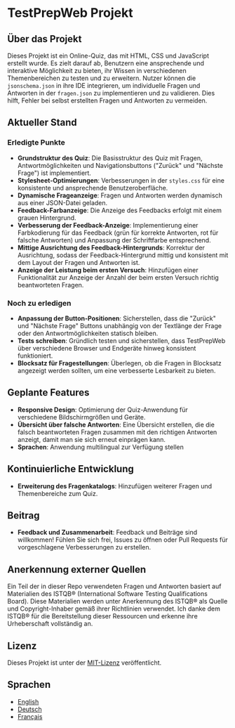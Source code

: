 # TestPrepWeb Projekt

## Über das Projekt

Dieses Projekt ist ein Online-Quiz, das mit HTML, CSS und JavaScript erstellt wurde. Es zielt darauf ab, Benutzern eine ansprechende und interaktive Möglichkeit zu bieten, ihr Wissen in verschiedenen Themenbereichen zu testen und zu erweitern.
Nutzer können die `jsonschema.json` in ihre IDE integrieren, um individuelle Fragen und Antworten in der `fragen.json` zu implementieren und zu validieren. Dies hilft, Fehler bei selbst erstellten Fragen und Antworten zu vermeiden.

## Aktueller Stand

### Erledigte Punkte

- **Grundstruktur des Quiz**: Die Basisstruktur des Quiz mit Fragen, Antwortmöglichkeiten und Navigationsbuttons ("Zurück" und "Nächste Frage") ist implementiert.
- **Stylesheet-Optimierungen**: Verbesserungen in der `styles.css` für eine konsistente und ansprechende Benutzeroberfläche.
- **Dynamische Frageanzeige**: Fragen und Antworten werden dynamisch aus einer JSON-Datei geladen.
- **Feedback-Farbanzeige**: Die Anzeige des Feedbacks erfolgt mit einem grauen Hintergrund.
- **Verbesserung der Feedback-Anzeige**: Implementierung einer Farbkodierung für das Feedback (grün für korrekte Antworten, rot für falsche Antworten) und Anpassung der Schriftfarbe entsprechend.
- **Mittige Ausrichtung des Feedback-Hintergrunds**: Korrektur der Ausrichtung, sodass der Feedback-Hintergrund mittig und konsistent mit dem Layout der Fragen und Antworten ist.
- **Anzeige der Leistung beim ersten Versuch**: Hinzufügen einer Funktionalität zur Anzeige der Anzahl der beim ersten Versuch richtig beantworteten Fragen.

### Noch zu erledigen

- **Anpassung der Button-Positionen**: Sicherstellen, dass die "Zurück" und "Nächste Frage" Buttons unabhängig von der Textlänge der Frage oder den Antwortmöglichkeiten statisch bleiben.
- **Tests schreiben**: Gründlich testen und sicherstellen, dass TestPrepWeb über verschiedene Browser und Endgeräte hinweg konsistent funktioniert.
- **Blocksatz für Fragestellungen**: Überlegen, ob die Fragen in Blocksatz angezeigt werden sollten, um eine verbesserte Lesbarkeit zu bieten.

## Geplante Features

- **Responsive Design**: Optimierung der Quiz-Anwendung für verschiedene Bildschirmgrößen und Geräte.
- **Übersicht über falsche Antworten**: Eine Übersicht erstellen, die die falsch beantworteten Fragen zusammen mit den richtigen Antworten anzeigt, damit man sie sich erneut einprägen kann.
- **Sprachen**: Anwendung multilingual zur Verfügung stellen

## Kontinuierliche Entwicklung

- **Erweiterung des Fragenkatalogs**: Hinzufügen weiterer Fragen und Themenbereiche zum Quiz.

## Beitrag

- **Feedback und Zusammenarbeit**: Feedback und Beiträge sind willkommen! Fühlen Sie sich frei, Issues zu öffnen oder Pull Requests für vorgeschlagene Verbesserungen zu erstellen.

## Anerkennung externer Quellen

Ein Teil der in dieser Repo verwendeten Fragen und Antworten basiert auf Materialien des ISTQB® (International Software Testing Qualifications Board).
Diese Materialien werden unter Anerkennung des ISTQB® als Quelle und Copyright-Inhaber gemäß ihrer Richtlinien verwendet.
Ich danke dem ISTQB® für die Bereitstellung dieser Ressourcen und erkenne ihre Urheberschaft vollständig an.

## Lizenz

Dieses Projekt ist unter der [MIT-Lizenz](LICENSE/LICENSE.txt) veröffentlicht.

## Sprachen

- [English](README.md)
- [Deutsch](README_DE.md)
- [Français](README_FR.md)